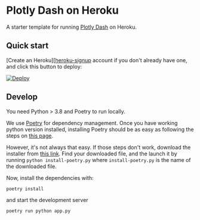 # Plotly Dash on Heroku

A starter template for running [Plotly Dash][dash] on Heroku.

## Quick start

[Create an Heroku][[heroku-signup] account if you don't already have one,
and click this button to deploy:

[![Deploy](https://www.herokucdn.com/deploy/button.svg)](https://heroku.com/deploy)

## Develop

You need Python > 3.8 and Poetry to run locally.

We use [Poetry][poetry] for dependency management. Once you have
working python version installed, installing Poetry should be as easy as following
the steps on [this page][poetry-install].

However, it's not always that easy. If those steps don't work, download the installer
from [this link][poetry-script]. Find your downloaded file, and the launch it
by running `python install-poetry.py` where `install-poetry.py` is the name of the
downloaded file.

Now, install the dependencies with:

```
poetry install
```

and start the development server

```
poetry run python app.py
```

[dash]: https://dash.plotly.com/installation

[poetry]: https://python-poetry.org/
[poetry-install]: https://python-poetry.org/docs/master/#installation
[poetry-script]: https://raw.githubusercontent.com/python-poetry/poetry/master/install-poetry.py

[heroku-signup]: https://signup.heroku.com/
